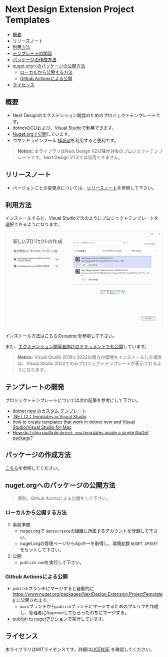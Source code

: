 # Next Design Extension Project Templates

- [概要](#概要)
- [リリースノート](#リリースノート)
- [利用方法](#利用方法)
- [テンプレートの開発](#テンプレートの開発)
- [パッケージの作成方法](#パッケージの作成方法) 
- [nuget.orgへのパッケージの公開方法](#nugetorgへのパッケージの公開方法)
  - [ローカルから公開する方法](#ローカルから公開する方法)
  - [Github Actionsによる公開](#github-actionsによる公開)
- [ライセンス](#ライセンス)

## 概要
* Next Designのエクステンション開発のためのプロジェクトテンプレートです。
* dotnetのCLIおよび、Visual Studioで利用できます。
* [Nuget.orgで公開](https://www.nuget.org/packages/NextDesign.Extension.ProjectTemplates/)しています。
* コマンドラインツール [NDExt](https://www.nuget.org/packages/NDExt/)を利用すると便利です。

> **Notice:**
> 本ライブラリはNext Design V2以降が対象のプロジェクトテンプレートです。Next Design V1.Xでは利用できません。

## リリースノート
* バージョンごとの変更点については、[リリースノート](releasenotes.md)を参照して下さい。

## 利用方法
インストールすると、Visual Studioで次のようにプロジェクトテンプレートを選択できるようになります。

![](images/vs2022-new-project-dialog.png)

インストール方法はこちらの[readme](src/readme.md)を参照して下さい。

また、[エクステンション開発者向けのドキュメントでも公開](https://docs.nextdesign.app/extension/docs/libs/ProjectTemplates/intro)しています。

> **Notice:**
> Visual Studio 2019と2022の両方の環境をインストールした場合は、Visual Studio 2022でのみプロジェクトテンプレートが表示されるようになります。

## テンプレートの開発
プロジェクトテンプレートについては次の記事を参考にして下さい。
* [dotnet new のカスタム テンプレート](https://docs.microsoft.com/ja-jp/dotnet/core/tools/custom-templates)
* [.NET CLI Templates in Visual Studio](https://devblogs.microsoft.com/dotnet/net-cli-templates-in-visual-studio/)
* [how to create templates that work in dotnet new and Visual Studio/Visual Studio for Mac](https://github.com/sayedihashimi/template-sample)
* [How do I ship multiple `dotnet new` templates inside a single NuGet package?](https://stackoverflow.com/questions/58325232/how-do-i-ship-multiple-dotnet-new-templates-inside-a-single-nuget-package)

## パッケージの作成方法

[こちら](https://github.com/miles-team/NextDesign/wiki/エクステンション開発プロジェクトテンプレート-パッケージ作成手順)を参照してください。

## nuget.orgへのパッケージの公開方法

> 原則、Github Actinsによる公開をして下さい。

### ローカルから公開する方法

1. 事前準備
   * nuget.orgで `densocreate`の組織に所属するアカウントを登録して下さい。
   * nuget.orgの管理ページからApiキーを取得し、環境変数 `NUGET_APIKEY` をセットして下さい。
2. 公開
   * `publish.cmd`を実行して下さい。

### Github Actionsによる公開
* `publish`ブランチにマージすると自動的に https://www.nuget.org/packages/NextDesign.Extension.ProjectTemplates に公開されます。
  * `main`ブランチから`publish`ブランチにマージするためのプルリクを作成し、管理者にApproveしてもらったのちにマージする。
* [publish to nugetアクション](https://github.com/denso-create/NextDesign-Extension-ProjectTemplates/actions/workflows/publish.yml)で実行しています。

## ライセンス
本ライブラリはMITライセンスです。詳細は[LICENSE](./LICENSE) を確認してください。
